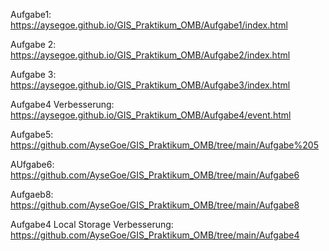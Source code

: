 Aufgabe1:
https://aysegoe.github.io/GIS_Praktikum_OMB/Aufgabe1/index.html
 
Aufgabe 2:
https://aysegoe.github.io/GIS_Praktikum_OMB/Aufgabe2/index.html

Aufgabe 3:
https://aysegoe.github.io/GIS_Praktikum_OMB/Aufgabe3/index.html

Aufgabe4 Verbesserung:
https://aysegoe.github.io/GIS_Praktikum_OMB/Aufgabe4/event.html

Aufgabe5:
https://github.com/AyseGoe/GIS_Praktikum_OMB/tree/main/Aufgabe%205

AUfgabe6:
https://github.com/AyseGoe/GIS_Praktikum_OMB/tree/main/Aufgabe6

Aufgaeb8:
https://github.com/AyseGoe/GIS_Praktikum_OMB/tree/main/Aufgabe8

Aufgabe4 Local Storage Verbesserung:
https://github.com/AyseGoe/GIS_Praktikum_OMB/tree/main/Aufgabe4
